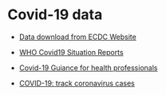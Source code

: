 # Covid-19 data

* [Data download from ECDC Website](https://www.ecdc.europa.eu/en/publications-data/download-todays-data-geographic-distribution-covid-19-cases-worldwide)

* [WHO Covid19 Situation Reports](https://www.who.int/emergencies/diseases/novel-coronavirus-2019/situation-reports)

* [Covid-19 Guiance for health professionals](https://www.gov.uk/government/collections/wuhan-novel-coronavirus)

* [COVID-19: track coronavirus cases](https://www.gov.uk/government/publications/covid-19-track-coronavirus-cases)